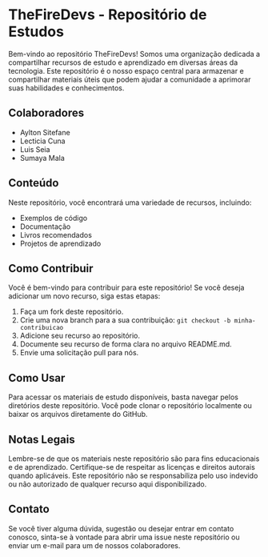 # TheFireDevs - Repositório de Estudos

Bem-vindo ao repositório TheFireDevs! Somos uma organização dedicada a compartilhar recursos de estudo e aprendizado em diversas áreas da tecnologia. Este repositório é o nosso espaço central para armazenar e compartilhar materiais úteis que podem ajudar a comunidade a aprimorar suas habilidades e conhecimentos.

## Colaboradores

- Aylton Sitefane
- Lecticia Cuna
- Luis Seia
- Sumaya Mala

## Conteúdo

Neste repositório, você encontrará uma variedade de recursos, incluindo:

- Exemplos de código
- Documentação
- Livros recomendados
- Projetos de aprendizado

## Como Contribuir

Você é bem-vindo para contribuir para este repositório! Se você deseja adicionar um novo recurso, siga estas etapas:

1. Faça um fork deste repositório.
2. Crie uma nova branch para a sua contribuição: `git checkout -b minha-contribuicao`
3. Adicione seu recurso ao repositório.
4. Documente seu recurso de forma clara no arquivo README.md.
5. Envie uma solicitação pull para nós.

## Como Usar

Para acessar os materiais de estudo disponíveis, basta navegar pelos diretórios deste repositório. Você pode clonar o repositório localmente ou baixar os arquivos diretamente do GitHub.

## Notas Legais

Lembre-se de que os materiais neste repositório são para fins educacionais e de aprendizado. Certifique-se de respeitar as licenças e direitos autorais quando aplicáveis. Este repositório não se responsabiliza pelo uso indevido ou não autorizado de qualquer recurso aqui disponibilizado.

## Contato

Se você tiver alguma dúvida, sugestão ou desejar entrar em contato conosco, sinta-se à vontade para abrir uma issue neste repositório ou enviar um e-mail para um de nossos colaboradores.



